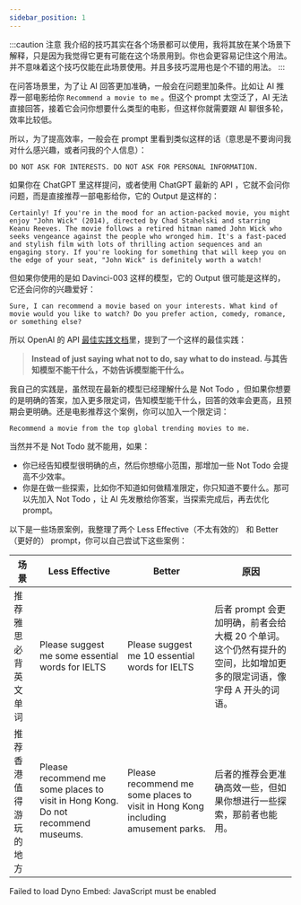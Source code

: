 ```yaml
---
sidebar_position: 1
---
```

<head>
  <script defer="defer" src="https://embed.trydyno.com/embedder.js"></script>
  <link href="https://embed.trydyno.com/embedder.css" rel="stylesheet" />
</head>

:::caution 注意
我介绍的技巧其实在各个场景都可以使用，我将其放在某个场景下解释，只是因为我觉得它更有可能在这个场景用到。你也会更容易记住这个用法。并不意味着这个技巧仅能在此场景使用。并且多技巧混用也是个不错的用法。
:::

在问答场景里，为了让 AI 回答更加准确，一般会在问题里加条件。比如让 AI 推荐一部电影给你 `Recommend a movie to me` 。但这个 prompt 太空泛了，AI 无法直接回答，接着它会问你想要什么类型的电影，但这样你就需要跟 AI 聊很多轮，效率比较低。

所以，为了提高效率，一般会在 prompt 里看到类似这样的话（意思是不要询问我对什么感兴趣，或者问我的个人信息）：

```other
DO NOT ASK FOR INTERESTS. DO NOT ASK FOR PERSONAL INFORMATION.
```

如果你在 ChatGPT 里这样提问，或者使用 ChatGPT 最新的 API ，它就不会问你问题，而是直接推荐一部电影给你，它的 Output 是这样的：

```other
Certainly! If you're in the mood for an action-packed movie, you might enjoy "John Wick" (2014), directed by Chad Stahelski and starring Keanu Reeves. The movie follows a retired hitman named John Wick who seeks vengeance against the people who wronged him. It's a fast-paced and stylish film with lots of thrilling action sequences and an engaging story. If you're looking for something that will keep you on the edge of your seat, "John Wick" is definitely worth a watch!
```

但如果你使用的是如 Davinci-003 这样的模型，它的 Output 很可能是这样的，它还会问你的兴趣爱好：

```other
Sure, I can recommend a movie based on your interests. What kind of movie would you like to watch? Do you prefer action, comedy, romance, or something else?
```

所以 OpenAI 的 API [最佳实践文档](https://help.openai.com/en/articles/6654000-best-practices-for-prompt-engineering-with-openai-api)里，提到了一个这样的最佳实践：

> **Instead of just saying what not to do, say what to do instead. 与其告知模型不能干什么，不妨告诉模型能干什么。** 

我自己的实践是，虽然现在最新的模型已经理解什么是 Not Todo ，但如果你想要的是明确的答案，加入更多限定词，告知模型能干什么，回答的效率会更高，且预期会更明确。还是电影推荐这个案例，你可以加入一个限定词：

```other
Recommend a movie from the top global trending movies to me.
```

当然并不是 Not Todo 就不能用，如果：

- 你已经告知模型很明确的点，然后你想缩小范围，那增加一些 Not Todo 会提高不少效率。
- 你是在做一些探索，比如你不知道如何做精准限定，你只知道不要什么。那可以先加入 Not Todo ，让 AI 先发散给你答案，当探索完成后，再去优化 prompt。

以下是一些场景案例，我整理了两个 Less Effective（不太有效的） 和 Better（更好的） prompt，你可以自己尝试下这些案例：

| 场景          | Less Effective                                                                   | Better                                                                           | 原因                                                                |
| ----------- | -------------------------------------------------------------------------------- | -------------------------------------------------------------------------------- | ----------------------------------------------------------------- |
| 推荐雅思必背英文单词    | Please suggest me some essential words for IELTS                                 | Please suggest me 10 essential words for IELTS                                   | 后者 prompt 会更加明确，前者会给大概 20 个单词。这个仍然有提升的空间，比如增加更多的限定词语，像字母 A 开头的词语。 |
| 推荐香港值得游玩的地方 | Please recommend me some places to visit in Hong Kong. Do not recommend museums. | Please recommend me some places to visit in Hong Kong including amusement parks. | 后者的推荐会更准确高效一些，但如果你想进行一些探索，那前者也能用。                                 |

<div trydyno-embed="" openai-model="text-davinci-003" initial-prompt="Please suggest me some essential words for IELTS" initial-response="1. Essential: important, necessary, required, indispensable, vital
1. Important: critical, significant, major, key, essential
2. Necessary: essential, required, indispensable, mandatory, needful
3. Required: necessary, essential, mandatory, needed, called for
4. Indispensable: essential, necessary, vital, critical, required" max-tokens="256" box-rows="3" model-temp="0.7" top-p="1">
    <noscript>Failed to load Dyno Embed: JavaScript must be enabled</noscript>
</div>